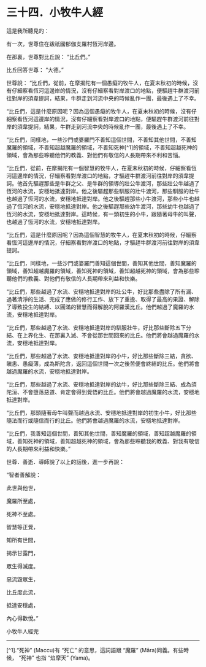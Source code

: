 # 三十四．小牧牛人經

這是我所聽見的：

有一次，世尊住在跋祇國郁伽支羅村恆河岸邊。

在那裏，世尊對比丘說： “比丘們。”

比丘回答世尊： “大德。”

世尊說： “比丘們，從前，在摩揭陀有一個愚癡的牧牛人，在夏末秋初的時候，沒有仔細察看恆河這邊岸的情況，沒有仔細察看對岸渡口的地點，便驅趕牛群渡河前往對岸的須韋提訶，結果，牛群走到河流中央的時候亂作一團，最後遇上了不幸。

“比丘們，這是什麼原因呢？因為這個愚癡的牧牛人，在夏末秋初的時候，沒有仔細察看恆河這邊岸的情況，沒有仔細察看對岸渡口的地點，便驅趕牛群渡河前往對岸的須韋提訶，結果，牛群走到河流中央的時候亂作一團，最後遇上了不幸。

“比丘們，同樣地，一些沙門或婆羅門不善知這個世間，不善知其他世間，不善知魔羅的領域，不善知超越魔羅的領域，不善知死神[^1]的領域，不善知超越死神的領域，會為那些聆聽他們的教義、對他們有敬信的人長期帶來不利和苦惱。

“比丘們，從前，在摩揭陀有一個智慧的牧牛人，在夏末秋初的時候，仔細察看恆河這邊岸的情況，仔細察看對岸渡口的地點，才驅趕牛群渡河前往對岸的須韋提訶。他首先驅趕那些是牛群之父、是牛群的領導的壯公牛渡河，那些壯公牛越過了恆河的水流，安穩地抵達對岸。他之後驅趕那些馴服的壯牛渡河，那些馴服的壯牛也越過了恆河的水流，安穩地抵達對岸。他之後驅趕那些小牛渡河，那些小牛也越過了恆河的水流，安穩地抵達對岸。他之後驅趕那些幼牛渡河，那些幼牛也越過了恆河的水流，安穩地抵達對岸。這時候，有一頭初生的小牛，跟隨著母牛的叫聲，也越過了恆河的水流，安穩地抵達對岸。

“比丘們，這是什麼原因呢？因為這個智慧的牧牛人，在夏末秋初的時候，仔細察看恆河這邊岸的情況，仔細察看對岸渡口的地點，才驅趕牛群渡河前往對岸的須韋提訶。

“比丘們，同樣地，一些沙門或婆羅門善知這個世間，善知其他世間，善知魔羅的領域，善知超越魔羅的領域，善知死神的領域，善知超越死神的領域，會為那些聆聽他們的教義、對他們有敬信的人長期帶來利益和快樂。

“比丘們，那些越過了水流、安穩地抵達對岸的壯公牛，好比那些盡除了所有漏、過著清淨的生活、完成了應做的修行工作、放下了重擔、取得了最高的果證、解除了導致投生的結縛、以圓滿的智慧而得解脫的阿羅漢比丘。他們越過了魔羅的水流，安穩地抵達對岸。

“比丘們，那些越過了水流、安穩地抵達對岸的馴服壯牛，好比那些斷除五下分結、在上界化生、在那裏入滅、不會從那世間回來的比丘。他們將會越過魔羅的水流，安穩地抵達對岸。

“比丘們，那些越過了水流、安穩地抵達對岸的小牛，好比那些斷除三結，貪欲、瞋恚、愚癡薄，成為斯陀含，返回這個世間一次之後苦便會終結的比丘。他們將會越過魔羅的水流，安穩地抵達對岸。

“比丘們，那些越過了水流、安穩地抵達對岸的幼牛，好比那些斷除三結、成為須陀洹、不會墮落惡道、肯定會得到覺悟的比丘。他們將會越過魔羅的水流，安穩地抵達對岸。

“比丘們，那頭隨著母牛叫聲而越過水流、安穩地抵達對岸的初生小牛，好比那些隨法而行或隨信而行的比丘。他們將會越過魔羅的水流，安穩地抵達對岸。

“比丘們，我善知這個世間，善知其他世間，善知魔羅的領域，善知超越魔羅的領域，善知死神的領域，善知超越死神的領域，會為那些聆聽我的教義、對我有敬信的人長期帶來利益和快樂。”

世尊．善逝．導師說了以上的話後，進一步再說：

“智者善解說：

此世與他世，

魔羅所至處，

死神不至處。

智慧等正覺，

知所有世間，

揭示甘露門，

眾生得滅度。

惡流毀眾生，

比丘度此流，

抵達安穩處，

內心得歡悅。”

小牧牛人經完

---

[^1].“死神” (Maccu)有 “死亡” 的意思，這詞語跟 “魔羅” (Māra)同義。有些時候， “死神” 也指 “焰摩天” (Yama)。
